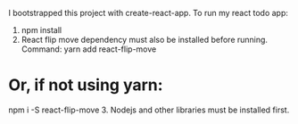 I bootstrapped this project with create-react-app.
To run my react todo app:

1. npm install
2. React flip move dependency must also be installed before running.
Command:
yarn add react-flip-move

# Or, if not using yarn:
npm i -S react-flip-move
3. Nodejs and other libraries must be installed first.
